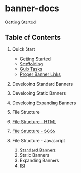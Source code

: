 # banner-docs

[Getting Started](./getting-started.md)

## Table of Contents
1. Quick Start
   * [Getting Started](./getting-started.md)
   * [Scaffolding](./scaffolding.md)
   * [Gulp Tasks](./gulp-tasks.md)
   * [Proper Banner Links](./links.md)
1. Developing Standard Banners
1. Developing Static Banners
1. Developing Expanding Banners

1. File Structure
  1. [File Structure - HTML](./file-structure-html.md)
  1. [File Structure - SCSS](./file-structure-scss.md)
  1. File Structure - Javascript
     1. [Standard Banners](file-structure-javascript-standard-banners)
     1. Static Banners
     1. Expanding Banners
     1. [ISI](javascript-isi)

